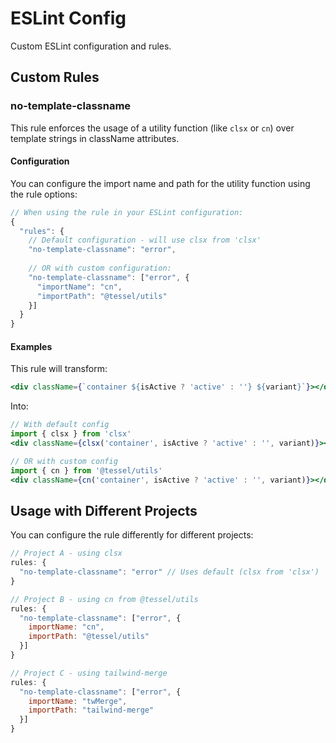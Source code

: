 # ESLint Config

Custom ESLint configuration and rules.

## Custom Rules

### no-template-classname

This rule enforces the usage of a utility function (like `clsx` or `cn`) over template strings in className attributes.

#### Configuration

You can configure the import name and path for the utility function using the rule options:

```js
// When using the rule in your ESLint configuration:
{
  "rules": {
    // Default configuration - will use clsx from 'clsx'
    "no-template-classname": "error",
    
    // OR with custom configuration:
    "no-template-classname": ["error", { 
      "importName": "cn", 
      "importPath": "@tessel/utils" 
    }]
  }
}
```

#### Examples

This rule will transform:

```jsx
<div className={`container ${isActive ? 'active' : ''} ${variant}`}></div>
```

Into:

```jsx
// With default config
import { clsx } from 'clsx'
<div className={clsx('container', isActive ? 'active' : '', variant)}></div>

// OR with custom config
import { cn } from '@tessel/utils'
<div className={cn('container', isActive ? 'active' : '', variant)}></div>
```

## Usage with Different Projects

You can configure the rule differently for different projects:

```js
// Project A - using clsx
rules: {
  "no-template-classname": "error" // Uses default (clsx from 'clsx')
}

// Project B - using cn from @tessel/utils
rules: {
  "no-template-classname": ["error", { 
    importName: "cn", 
    importPath: "@tessel/utils" 
  }]
}

// Project C - using tailwind-merge
rules: {
  "no-template-classname": ["error", { 
    importName: "twMerge", 
    importPath: "tailwind-merge" 
  }]
}
``` 